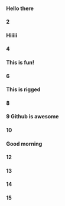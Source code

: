 #### Hello there
#### 2
#### Hiiiii
#### 4
#### This is fun!
#### 6
#### This is rigged
#### 8
#### 9 Github is awesome
#### 10
#### Good morning
#### 12
#### 13
#### 14
#### 15